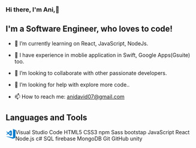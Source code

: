 ### Hi there, I'm Ani,👋

<h2>I'm a Software Engineer, who loves to code! </h2>


- 🌱 I’m currently learning on React, JavaScript, NodeJs.
- 🔭 I have experience in moblie application in Swift, Google Apps(Gsuite) too.
- 👯 I’m looking to collaborate with other passionate developers.
- 🤔 I’m looking for help with explore more code..

- 📫 How to reach me: anidavid07@gmail.com


<h2>Languages and Tools </h2>
<img align="left" alt="Visual Studio Code" width="26px" src="https://raw.githubusercontent.com/github/explore/80688e429a7d4ef2fca1e82350fe8e3517d3494d/topics/visual-studio-code/visual-studio-code.png" style="max-width:100%;">
Visual Studio Code
HTML5
CSS3
npm
Sass
bootstap
JavaScript
React
Node.js
c#
SQL
firebase
MongoDB
Git
GitHub
unity



